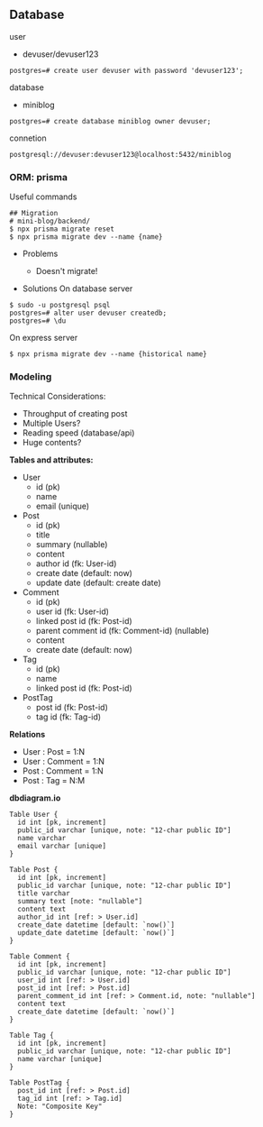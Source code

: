 ## Database

user
- devuser/devuser123
```shell
postgres=# create user devuser with password 'devuser123';
```

database
- miniblog
```shell
postgres=# create database miniblog owner devuser;
```

connetion
```shell
postgresql://devuser:devuser123@localhost:5432/miniblog
```


### ORM: prisma
Useful commands
```shell
## Migration
# mini-blog/backend/
$ npx prisma migrate reset
$ npx prisma migrate dev --name {name}
```

- Problems
  - Doesn't migrate!

- Solutions
On database server
```shell
$ sudo -u postgresql psql
postgres=# alter user devuser createdb;
postgres=# \du
```
On express server
```shell
$ npx prisma migrate dev --name {historical name}
```

### Modeling
Technical Considerations:
- Throughput of creating post
- Multiple Users?
- Reading speed (database/api)
- Huge contents?

**Tables and attributes:**
- User
  - id (pk)
  - name
  - email (unique)
- Post
  - id (pk)
  - title
  - summary (nullable)
  - content
  - author id (fk: User-id)
  - create date (default: now)
  - update date (default: create date)
- Comment
  - id (pk)
  - user id (fk: User-id)
  - linked post id (fk: Post-id)
  - parent comment id (fk: Comment-id) (nullable)
  - content
  - create date (default: now)
- Tag
  - id (pk)
  - name
  - linked post id (fk: Post-id)
- PostTag
  - post id (fk: Post-id)
  - tag id (fk: Tag-id)

**Relations**
- User : Post = 1:N
- User : Comment = 1:N
- Post : Comment = 1:N
- Post : Tag = N:M


**dbdiagram.io**
```
Table User {
  id int [pk, increment]
  public_id varchar [unique, note: "12-char public ID"]
  name varchar
  email varchar [unique]
}

Table Post {
  id int [pk, increment]
  public_id varchar [unique, note: "12-char public ID"]
  title varchar
  summary text [note: "nullable"]
  content text
  author_id int [ref: > User.id]
  create_date datetime [default: `now()`]
  update_date datetime [default: `now()`]
}

Table Comment {
  id int [pk, increment]
  public_id varchar [unique, note: "12-char public ID"]
  user_id int [ref: > User.id]
  post_id int [ref: > Post.id]
  parent_comment_id int [ref: > Comment.id, note: "nullable"]
  content text
  create_date datetime [default: `now()`]
}

Table Tag {
  id int [pk, increment]
  public_id varchar [unique, note: "12-char public ID"]
  name varchar [unique]
}

Table PostTag {
  post_id int [ref: > Post.id]
  tag_id int [ref: > Tag.id]
  Note: "Composite Key"
}
```